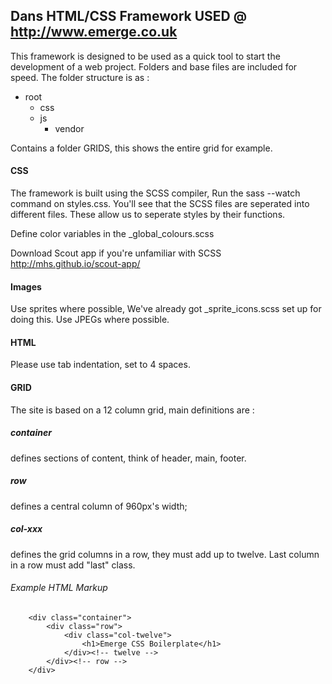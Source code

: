 ## Dans HTML/CSS Framework USED @ http://www.emerge.co.uk

This framework is designed to be used as a quick tool to start the development of a web project. 
Folders and base files are included for speed.
The folder structure is as :

* root 
	* css
	* js
		* vendor


Contains a folder GRIDS, this shows the entire grid for example.


#### CSS

The framework is built using the SCSS compiler, Run the sass --watch command on styles.css. 
You'll see that the SCSS files are seperated into different files. These allow us to seperate styles by their functions.

Define color variables in the _global_colours.scss 

Download Scout app if you're unfamiliar with SCSS http://mhs.github.io/scout-app/


#### Images

Use sprites where possible, We've already got _sprite_icons.scss set up for doing this.
Use JPEGs where possible.


#### HTML

Please use tab indentation, set to 4 spaces.


#### GRID

The site is based on a 12 column grid, main definitions are :

##### container 
defines sections of content, think of header, main, footer.

##### row
defines a central column of 960px's width;

##### col-xxx 
defines the grid columns in a row, they must add up to twelve. Last column in a row must add "last" class.


###### Example HTML Markup

``` 
    <div class="container">
        <div class="row">
            <div class="col-twelve">
                <h1>Emerge CSS Boilerplate</h1>
            </div><!-- twelve --> 
        </div><!-- row -->
    </div>

```




